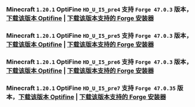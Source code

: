 ### Minecraft `1.20.1` OptiFine `HD_U_I5_pre4` 支持 `Forge 47.0.3` 版本，[下载该版本 Optifine](https://optifine.cn/download/preview_OptiFine_1.20.1_HD_U_I5_pre4.jar) | [下载该版本支持的 Forge 安装器](https://maven.minecraftforge.net/net/minecraftforge/forge/1.20.1-47.0.3/forge-1.20.1-47.0.3-installer.jar)

### Minecraft `1.20.1` OptiFine `HD_U_I5_pre5` 支持 `Forge 47.0.3` 版本，[下载该版本 Optifine](https://optifine.cn/download/preview_OptiFine_1.20.1_HD_U_I5_pre5.jar) | [下载该版本支持的 Forge 安装器](https://maven.minecraftforge.net/net/minecraftforge/forge/1.20.1-47.0.3/forge-1.20.1-47.0.3-installer.jar)

### Minecraft `1.20.1` OptiFine `HD_U_I5_pre6` 支持 `Forge 47.0.3` 版本，[下载该版本 Optifine](https://optifine.cn/download/preview_OptiFine_1.20.1_HD_U_I5_pre6.jar) | [下载该版本支持的 Forge 安装器](https://maven.minecraftforge.net/net/minecraftforge/forge/1.20.1-47.0.3/forge-1.20.1-47.0.3-installer.jar)

### Minecraft `1.20.1` OptiFine `HD_U_I5_pre7` 支持 `Forge 47.0.35` 版本，[下载该版本 Optifine](https://optifine.cn/download/preview_OptiFine_1.20.1_HD_U_I5_pre7.jar) | [下载该版本支持的 Forge 安装器](https://maven.minecraftforge.net/net/minecraftforge/forge/1.20.1-47.0.35/forge-1.20.1-47.0.35-installer.jar)


